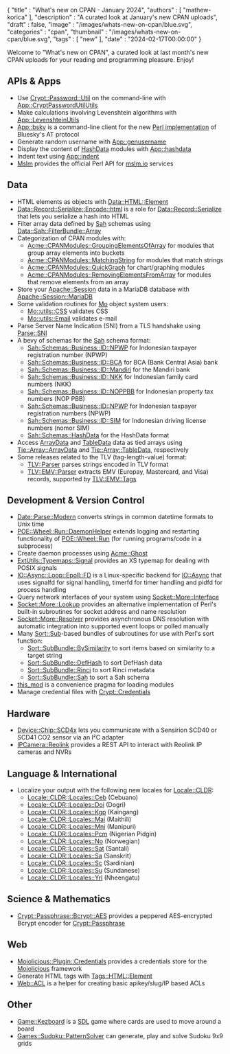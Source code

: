 {
   "title" : "What's new on CPAN - January 2024",
   "authors" : [
      "mathew-korica"
   ],
   "description" : "A curated look at January's new CPAN uploads",
   "draft" : false,
   "image" : "/images/whats-new-on-cpan/blue.svg",
   "categories" : "cpan",
   "thumbnail" : "/images/whats-new-on-cpan/blue.svg",
   "tags" : [
      "new"
   ],
   "date" : "2024-02-17T00:00:00"
}


Welcome to "What's new on CPAN", a curated look at last month's new CPAN uploads for your reading and programming pleasure. Enjoy!

APIs & Apps
-----------
* Use [Crypt::Password::Util](https://metacpan.org/pod/Crypt::Password::Util) on the command-line with [App::CryptPasswordUtilUtils](https://metacpan.org/pod/App::CryptPasswordUtilUtils)
* Make calculations involving Levenshtein algorithms with [App::LevenshteinUtils](https://metacpan.org/pod/App::LevenshteinUtils)
* [App::bsky](https://metacpan.org/pod/App::bsky) is a command-line client for the new [Perl implementation](https://metacpan.org/dist/At) of Bluesky's AT protocol
* Generate random username with [App::genusername](https://metacpan.org/pod/App::genusername)
* Display the content of [HashData](https://metacpan.org/pod/HashData) modules with [App::hashdata](https://metacpan.org/pod/App::hashdata)
* Indent text using [App::indent](https://metacpan.org/pod/App::indent)
* [Mslm](https://metacpan.org/pod/Mslm) provides the official Perl API for [mslm.io](https://mslm.io/) services


Data
----
* HTML elements as objects with [Data::HTML::Element](https://metacpan.org/pod/Data::HTML::Element)
* [Data::Record::Serialize::Encode::html](https://metacpan.org/pod/Data::Record::Serialize::Encode::html) is a role for [Data::Record::Serialize](https://metacpan.org/pod/Data::Record::Serialize) that lets you serialize a hash into HTML
* Filter array data defined by [Sah](https://metacpan.org/pod/Sah) schemas using [Data::Sah::FilterBundle::Array](https://metacpan.org/pod/Data::Sah::FilterBundle::Array)
* Categorization of CPAN modules with:
	* [Acme::CPANModules::GroupingElementsOfArray](https://metacpan.org/pod/Acme::CPANModules::GroupingElementsOfArray) for modules that group array elements into buckets
	* [Acme::CPANModules::MatchingString](https://metacpan.org/pod/Acme::CPANModules::MatchingString) for modules that match strings
	* [Acme::CPANModules::QuickGraph](https://metacpan.org/pod/Acme::CPANModules::QuickGraph) for chart/graphing modules
	* [Acme::CPANModules::RemovingElementsFromArray](https://metacpan.org/pod/Acme::CPANModules::RemovingElementsFromArray) for modules that remove elements from an array
* Store your [Apache::Session](https://metacpan.org/pod/Apache::Session) data in a MariaDB database with [Apache::Session::MariaDB](https://metacpan.org/pod/Apache::Session::MariaDB)
* Some validation routines for [Mo](https://metacpan.org/pod/Mo) object system users:
	* [Mo::utils::CSS](https://metacpan.org/pod/Mo::utils::CSS) validates CSS
	* [Mo::utils::Email](https://metacpan.org/pod/Mo::utils::Email) validates e-mail
* Parse Server Name Indication (SNI) from a TLS handshake using [Parse::SNI](https://metacpan.org/pod/Parse::SNI)
* A bevy of schemas for the [Sah](https://metacpan.org/pod/Sah) schema format:
	* [Sah::Schemas::Business::ID::NPWP](https://metacpan.org/pod/Sah::Schemas::Business::ID::NPWP) for Indonesian taxpayer registration number (NPWP)
	* [Sah::Schemas::Business::ID::BCA](https://metacpan.org/pod/Sah::Schemas::Business::ID::BCA) for BCA (Bank Central Asia) bank
	* [Sah::Schemas::Business::ID::Mandiri](https://metacpan.org/pod/Sah::Schemas::Business::ID::Mandiri) for the Mandiri bank
	* [Sah::Schemas::Business::ID::NKK](https://metacpan.org/pod/Sah::Schemas::Business::ID::NKK) for Indonesian family card numbers (NKK)
	* [Sah::Schemas::Business::ID::NOPPBB](https://metacpan.org/pod/Sah::Schemas::Business::ID::NOPPBB) for Indonesian property tax numbers (NOP PBB)
	* [Sah::Schemas::Business::ID::NPWP](https://metacpan.org/pod/Sah::Schemas::Business::ID::NPWP) for Indonesian taxpayer registration numbers (NPWP)
	* [Sah::Schemas::Business::ID::SIM](https://metacpan.org/pod/Sah::Schemas::Business::ID::SIM) for Indonesian driving license numbers (nomor SIM)
	* [Sah::Schemas::HashData](https://metacpan.org/pod/Sah::Schemas::HashData) for the HashData format
* Access [ArrayData](https://metacpan.org/pod/ArrayData) and [TableData](https://metacpan.org/pod/TableData) data as tied arrays using [Tie::Array::ArrayData](https://metacpan.org/pod/Tie::Array::ArrayData) and [Tie::Array::TableData](https://metacpan.org/pod/Tie::Array::TableData), respectively
* Some releases related to the TLV (tag-length-value) format:
	* [TLV::Parser](https://metacpan.org/pod/TLV::Parser) parses strings encoded in TLV format
	* [TLV::EMV::Parser](https://metacpan.org/pod/TLV::EMV::Parser) extracts EMV (Europay, Mastercard, and Visa) records, supported by [TLV::EMV::Tags](https://metacpan.org/pod/TLV::EMV::Tags)


Development & Version Control
-----------------------------
* [Date::Parse::Modern](https://metacpan.org/pod/Date::Parse::Modern) converts strings in common datetime formats to Unix time
* [POE::Wheel::Run::DaemonHelper](https://metacpan.org/pod/POE::Wheel::Run::DaemonHelper) extends logging and restarting functionality of [POE::Wheel::Run](https://metacpan.org/pod/POE::Wheel::Run) (for running programs/code in a subprocess)
* Create daemon processes using [Acme::Ghost](https://metacpan.org/pod/Acme::Ghost)
* [ExtUtils::Typemaps::Signal](https://metacpan.org/pod/ExtUtils::Typemaps::Signal) provides an XS typemap for dealing with POSIX signals
* [IO::Async::Loop::Epoll::FD](https://metacpan.org/pod/IO::Async::Loop::Epoll::FD) is a Linux-specific backend for [IO::Async](https://metacpan.org/pod/IO::Async) that uses signalfd for signal handling, timerfd for timer handling and pidfd for process handling
* Query network interfaces of your system using [Socket::More::Interface](https://metacpan.org/pod/Socket::More::Interface)
* [Socket::More::Lookup](https://metacpan.org/pod/Socket::More::Lookup) provides an alternative implementation of Perl's built-in subroutines for socket address and name resolution
* [Socket::More::Resolver](https://metacpan.org/pod/Socket::More::Resolver) provides asynchronous DNS resolution with automatic integration into supported event loops or polled manually
* Many [Sort::Sub](https://metacpan.org/pod/Sort::Sub)-based bundles of subroutines for use with Perl's sort function:
	* [Sort::SubBundle::BySimilarity](https://metacpan.org/pod/Sort::SubBundle::BySimilarity) to sort items based on similarity to a target string
	* [Sort::SubBundle::DefHash](https://metacpan.org/pod/Sort::SubBundle::DefHash) to sort DefHash data 
	* [Sort::SubBundle::Rinci](https://metacpan.org/pod/Sort::SubBundle::Rinci) to sort Rinci metadata
	* [Sort::SubBundle::Sah](https://metacpan.org/pod/Sort::SubBundle::Sah) to sort a Sah schema
* [this_mod](https://metacpan.org/pod/this_mod) is a convenience pragma for loading modules
* Manage credential files with [Crypt::Credentials](https://metacpan.org/pod/Crypt::Credentials)


Hardware
--------
* [Device::Chip::SCD4x](https://metacpan.org/pod/Device::Chip::SCD4x) lets you communicate with a Sensirion SCD40 or SCD41 CO2 sensor via an I²C adapter
* [IPCamera::Reolink](https://metacpan.org/pod/IPCamera::Reolink) provides a REST API to interact with Reolink IP cameras and NVRs


Language & International
------------------------
* Localize your output with the following new locales for [Locale::CLDR](https://metacpan.org/pod/Locale::CLDR):
	* [Locale::CLDR::Locales::Ceb](https://metacpan.org/pod/Locale::CLDR::Locales::Ceb) (Cebuano)
	* [Locale::CLDR::Locales::Doi](https://metacpan.org/pod/Locale::CLDR::Locales::Doi) (Dogri)
	* [Locale::CLDR::Locales::Kgp](https://metacpan.org/pod/Locale::CLDR::Locales::Kgp) (Kaingang)
	* [Locale::CLDR::Locales::Mai](https://metacpan.org/pod/Locale::CLDR::Locales::Mai) (Maithili)
	* [Locale::CLDR::Locales::Mni](https://metacpan.org/pod/Locale::CLDR::Locales::Mni) (Manipuri)
	* [Locale::CLDR::Locales::Pcm](https://metacpan.org/pod/Locale::CLDR::Locales::Pcm) (Nigerian Pidgin)
	* [Locale::CLDR::Locales::No](https://metacpan.org/pod/Locale::CLDR::Locales::No) (Norwegian)
	* [Locale::CLDR::Locales::Sat](https://metacpan.org/pod/Locale::CLDR::Locales::Sat) (Santali)
	* [Locale::CLDR::Locales::Sa](https://metacpan.org/pod/Locale::CLDR::Locales::Sa) (Sanskrit)
	* [Locale::CLDR::Locales::Sc](https://metacpan.org/pod/Locale::CLDR::Locales::Sc) (Sardinian)
	* [Locale::CLDR::Locales::Su](https://metacpan.org/pod/Locale::CLDR::Locales::Su) (Sundanese)
	* [Locale::CLDR::Locales::Yrl](https://metacpan.org/pod/Locale::CLDR::Locales::Yrl) (Nheengatu)


Science & Mathematics
---------------------
* [Crypt::Passphrase::Bcrypt::AES](https://metacpan.org/pod/Crypt::Passphrase::Bcrypt::AES) provides a peppered AES-encrypted Bcrypt encoder for [Crypt::Passphrase](https://metacpan.org/pod/Crypt::Passphrase)


Web
---
* [Mojolicious::Plugin::Credentials](https://metacpan.org/pod/Mojolicious::Plugin::Credentials) provides a credentials store for the [Mojolicious](https://metacpan.org/pod/Mojolicious) framework
* Generate HTML tags with [Tags::HTML::Element](https://metacpan.org/pod/Tags::HTML::Element)
* [Web::ACL](https://metacpan.org/pod/Web::ACL) is a helper for creating basic apikey/slug/IP based ACLs


Other
-----
* [Game::Kezboard](https://metacpan.org/pod/Game::Kezboard) is a [SDL](https://www.libsdl.org/) game where cards are used to move around a board
* [Games::Sudoku::PatternSolver](https://metacpan.org/pod/Games::Sudoku::PatternSolver) can generate, play and solve Sudoku 9x9 grids
